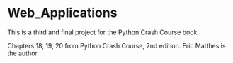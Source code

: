 # Web_Applications
This is a third and final project for the Python Crash Course book. 

Chapters 18, 19, 20 from Python Crash Course, 2nd edition. Eric Matthes is the author. 
